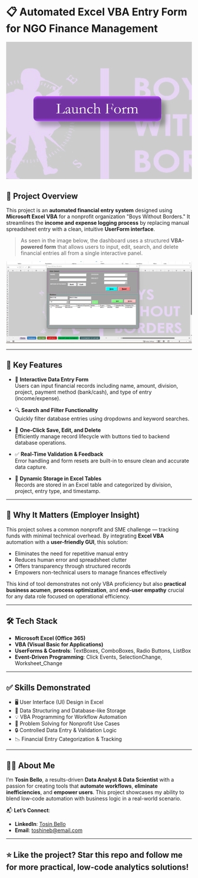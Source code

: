# 📋 Automated Excel VBA Entry Form for NGO Finance Management

![Launch Form](./Launch.png)

## 📌 Project Overview

This project is an **automated financial entry system** designed using **Microsoft Excel VBA** for a nonprofit organization "Boys Without Borders." It streamlines the **income and expense logging process** by replacing manual spreadsheet entry with a clean, intuitive **UserForm interface**.

> As seen in the image below, the dashboard uses a structured **VBA-powered form** that allows users to input, edit, search, and delete financial entries all from a single interactive panel.

![VBA Form in Action](/form.png)

---

## 🚀 Key Features

- 🧾 **Interactive Data Entry Form**  
  Users can input financial records including name, amount, division, project, payment method (bank/cash), and type of entry (income/expense).

- 🔍 **Search and Filter Functionality**  
  Quickly filter database entries using dropdowns and keyword searches.

- 💾 **One-Click Save, Edit, and Delete**  
  Efficiently manage record lifecycle with buttons tied to backend database operations.

- ✅ **Real-Time Validation & Feedback**  
  Error handling and form resets are built-in to ensure clean and accurate data capture.

- 📂 **Dynamic Storage in Excel Tables**  
  Records are stored in an Excel table and categorized by division, project, entry type, and timestamp.

---

## 🧠 Why It Matters (Employer Insight)

This project solves a common nonprofit and SME challenge — tracking funds with minimal technical overhead. By integrating **Excel VBA** automation with a **user-friendly GUI**, this solution:

- Eliminates the need for repetitive manual entry
- Reduces human error and spreadsheet clutter
- Offers transparency through structured records
- Empowers non-technical users to manage finances effectively

This kind of tool demonstrates not only VBA proficiency but also **practical business acumen**, **process optimization**, and **end-user empathy** crucial for any data role focused on operational efficiency.

---

## 🛠 Tech Stack

- **Microsoft Excel (Office 365)**  
- **VBA (Visual Basic for Applications)**  
- **UserForms & Controls**: TextBoxes, ComboBoxes, Radio Buttons, ListBox  
- **Event-Driven Programming**: Click Events, SelectionChange, Worksheet_Change

---

## ✅ Skills Demonstrated

- 🖥️ User Interface (UI) Design in Excel  
- 🧩 Data Structuring and Database-like Storage  
- 💡 VBA Programming for Workflow Automation  
- 🧠 Problem Solving for Nonprofit Use Cases  
- 🔒 Controlled Data Entry & Validation Logic  
- 📉 Financial Entry Categorization & Tracking

---

## 👨‍💼 About Me

I’m **Tosin Bello**, a results-driven **Data Analyst & Data Scientist** with a passion for creating tools that **automate workflows**, **eliminate inefficiencies**, and **empower users**. This project showcases my ability to blend low-code automation with business logic in a real-world scenario.

📬 **Let’s Connect**:  
- **LinkedIn**: [Tosin Bello](https://www.linkedin.com/in/tosinbellofin)  
- **Email**: toshineb@email.com

---

## ⭐ Like the project? Star this repo and follow me for more practical, low-code analytics solutions!

